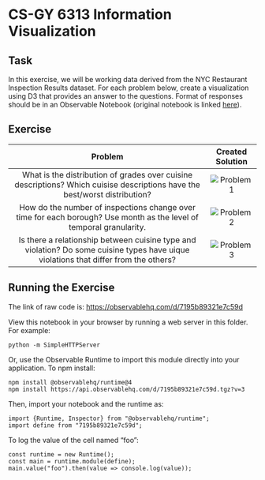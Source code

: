 # CS-GY 6313 Information Visualization
## Task
In this exercise, we will be working data derived from the NYC Restaurant Inspection Results dataset.
For each problem below, create a visualization using D3 that provides an answer to the questions. Format of responses should be in an Observable Notebook (original notebook is linked [here](https://observablehq.com/d/7195b89321e7c59d)).

## Exercise
| Problem | Created Solution | 
| :-------------: |:-------------:|
| What is the distribution of grades over cuisine descriptions? Which cuisise descriptions have the best/worst distribution? | ![Problem 1](https://github.com/CarolineNB/InformationVisualization/blob/master/Exercises/Graph%20Design/demos/Problem1.PNG) | 
| How do the number of inspections change over time for each borough? Use month as the level of temporal granularity. | ![Problem 2](https://github.com/CarolineNB/InformationVisualization/blob/master/Exercises/Graph%20Design/demos/Problem2.PNG) | 
| Is there a relationship between cuisine type and violation? Do some cuisine types have uique violations that differ from the others? | ![Problem 3](https://github.com/CarolineNB/InformationVisualization/blob/master/Exercises/Graph%20Design/demos/Problem3.PNG) | 

## Running the Exercise
The link of raw code is: https://observablehq.com/d/7195b89321e7c59d

View this notebook in your browser by running a web server in this folder. For example:
```
python -m SimpleHTTPServer
```
Or, use the Observable Runtime to import this module directly into your application. To npm install:

```
npm install @observablehq/runtime@4
npm install https://api.observablehq.com/d/7195b89321e7c59d.tgz?v=3
```
Then, import your notebook and the runtime as:
```
import {Runtime, Inspector} from "@observablehq/runtime";
import define from "7195b89321e7c59d";
```

To log the value of the cell named “foo”:
```
const runtime = new Runtime();
const main = runtime.module(define);
main.value("foo").then(value => console.log(value));
```
